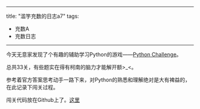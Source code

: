
---
title: "滥竽充数的日志a7"
tags: 
  - 充数A
  - 充数日志
---

今天无意家发现了个有趣的辅助学习Python的游戏——[Python Challenge](http://www.pythonchallenge.com/)。

总共33关，有些题实在得有柯南的脑力才能解开额>_<。

参考着官方答案思考动手一路下来，对Python的熟悉和理解绝对是大有裨益的，在此记录下闯关过程。

闯关代码放在Github上了。[这里](https://github.com/lingyunyumo/pythone-chanllenge-code)

